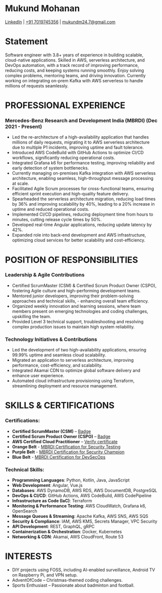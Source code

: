 # Mukund Mohanan
 
[LinkedIn](https://www.linkedin.com/in/mukund-mohanan/) | [+91 7019745356](tel:+917019745356) | [mukundm24.7@gmail.com](mailto:mukundm24.7@gmail.com)
 
# Statement
 
Software engineer with 3.8+ years of experience in building scalable, cloud-native applications. Skilled in AWS, serverless architecture, and DevOps automation, with a track record of improving performance, reducing costs, and keeping systems running smoothly. Enjoy solving complex problems, mentoring teams, and driving innovation. Currently working on integrating on-prem Kafka with AWS serverless to handle millions of requests seamlessly.
 
# PROFESSIONAL EXPERIENCE
 
### Mercedes-Benz Research and Development India (MBRDI) (Dec 2021 - Present)
 
  - Led the re-architecture of a high-availability application that handles millions of daily requests, migrating it to AWS serverless architecture due to multiple P1 incidents, improving uptime and fault tolerance.
  - Introduced AWS CodeBuild with GitHub Actions to optimize CI/CD workflows, significantly reducing operational costs.
  - Integrated Grafana k6 for performance testing, improving reliability and early detection of system bottlenecks.
  - Currently managing on-premises Kafka integration with AWS serverless architecture, enabling seamless, high-throughput message processing at scale. 
  - Facilitated Agile Scrum processes for cross-functional teams, ensuring efficient sprint execution and high-quality feature delivery.
  - Spearheaded the serverless architecture migration, reducing load times by 36% and improving scalability by 40%, leading to a 20% increase in uptime and reduced operational costs.
  - Implemented CI/CD pipelines, reducing deployment time from hours to minutes, cutting release cycle times by 50%.
  - Developed real-time Angular applications, reducing update latency by 42%.
  - Expanded role into back-end development and AWS infrastructure, optimizing cloud services for better scalability and cost-efficiency.
 
# POSITION OF RESPONSIBILITIES
 
### Leadership & Agile Contributions
 
  - Certified ScrumMaster (CSM) & Certified Scrum Product Owner (CSPO), fostering Agile culture and high-performing development teams.
  - Mentored junior developers, improving their problem-solving approaches and technical skills, - enhancing overall team efficiency.
  - Organized weekly innovation and learning sessions, where team members present on emerging technologies and coding challenges, upskilling the team. 
  - Provided Level 3 technical support, troubleshooting and resolving complex production issues to maintain high system reliability.
 
### Technology Initiatives & Contributions
 
  - Led the development of two high-availability applications, ensuring 99.99% uptime and seamless cloud scalability.
  - Migrated an application to serverless architecture, improving performance, cost-efficiency, and scalability.
  - Integrated Akamai CDN to optimize global software delivery and enhance user experience.
  - Automated cloud infrastructure provisioning using Terraform, streamlining deployment and resource management.
 
# SKILLS & CERTIFICATIONS
 
### Certifications:
 
  - **Certified ScrumMaster (CSM)** – [Badge](https://certification.scrumalliance.org/accounts/1595311-mukund-mohanan/certifications/1874790-csm)
  - **Certified Scrum Product Owner (CSPO)** – [Badge](https://certification.scrumalliance.org/accounts/1595311-mukund-mohanan/certifications/2028130-cspo/)
  - **AWS Certified Cloud Practitioner** – [Verify certificate](https://cp.certmetrics.com/amazon/en/public/verify/credential/CFG5CJYCQ1E4189H)
  - **Orange Belt** - [MBRDI Certification for Security Testing](https://github.com/MukundMohanan/certificates/blob/master/Orange%20Belt-Mukund%20Mohanan.pdf)
  - **Purple Belt** - [MBRDI Certification for Security Champion](https://github.com/MukundMohanan/certificates/blob/master/Purple%20Belt-Mukund%20Mohanan.pdf)
  - **Blue Belt** - [MBRDI Certification for DevSecOps](https://github.com/MukundMohanan/certificates/blob/master/Blue%20Belt-Mukund%20Mohanan.pdf)
 
### Technical Skills:
 
  - **Programming Languages**: Python, Kotlin, Java, JavaScript
  - **Web Development**: Angular, Vue.js
  - **Databases**: AWS DynamoDB, AWS RDS, AWS DocumentDB, PostgreSQL
  - **DevOps & CI/CD**: GitHub Actions, AWS CodeBuild, AWS CodePipeline
  - **Infrastructure as Code (IaC)**: Terraform
  - **Monitoring & Performance Testing**: AWS CloudWatch, Grafana k6, OpenSearch
  - **Message Queues & Streaming**: Apache Kafka, AWS SNS, AWS SQS
  - **Security & Compliance**: IAM, AWS KMS, Secrets Manager, VPC Security
  - **API Development**: REST, GraphQL, gRPC
  - **Containerization & Orchestration**: Docker, Kubernetes
  - **Networking & CDN**: Akamai, AWS CloudFront, Route 53
 
# INTERESTS
 
  - DIY projects using FOSS, including AI-enabled surveillance, Android TV on Raspberry Pi, and VPN setup.
  - AdventOfCode – Christmas-themed coding challenges.
  - Sports Enthusiast – Passionate about badminton and football.
 
